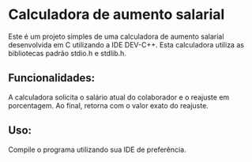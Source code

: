 # Calculadora de aumento salarial
Este é um projeto simples de uma calculadora de aumento salarial desenvolvida em C utilizando a IDE DEV-C++. Esta calculadora utiliza as bibliotecas padrão stdio.h e stdlib.h.

## Funcionalidades:
A calculadora solicita o salário atual do colaborador e o reajuste em porcentagem. Ao final, retorna com o valor exato do reajuste.

## Uso:
Compile o programa utilizando sua IDE de preferência.
